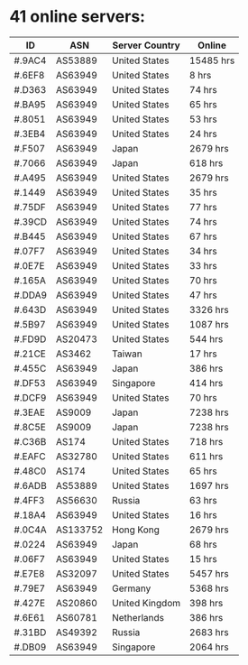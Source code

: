 # 41 online servers:

| ID | ASN | Server Country | Online |
| ------ | ------ | ------ | ------ |
| #.9AC4 | AS53889 | United States | 15485 hrs |
| #.6EF8 | AS63949 | United States | 8 hrs |
| #.D363 | AS63949 | United States | 74 hrs |
| #.BA95 | AS63949 | United States | 65 hrs |
| #.8051 | AS63949 | United States | 53 hrs |
| #.3EB4 | AS63949 | United States | 24 hrs |
| #.F507 | AS63949 | Japan | 2679 hrs |
| #.7066 | AS63949 | Japan | 618 hrs |
| #.A495 | AS63949 | United States | 2679 hrs |
| #.1449 | AS63949 | United States | 35 hrs |
| #.75DF | AS63949 | United States | 77 hrs |
| #.39CD | AS63949 | United States | 74 hrs |
| #.B445 | AS63949 | United States | 67 hrs |
| #.07F7 | AS63949 | United States | 34 hrs |
| #.0E7E | AS63949 | United States | 33 hrs |
| #.165A | AS63949 | United States | 70 hrs |
| #.DDA9 | AS63949 | United States | 47 hrs |
| #.643D | AS63949 | United States | 3326 hrs |
| #.5B97 | AS63949 | United States | 1087 hrs |
| #.FD9D | AS20473 | United States | 544 hrs |
| #.21CE | AS3462 | Taiwan | 17 hrs |
| #.455C | AS63949 | Japan | 386 hrs |
| #.DF53 | AS63949 | Singapore | 414 hrs |
| #.DCF9 | AS63949 | United States | 70 hrs |
| #.3EAE | AS9009 | Japan | 7238 hrs |
| #.8C5E | AS9009 | Japan | 7238 hrs |
| #.C36B | AS174 | United States | 718 hrs |
| #.EAFC | AS32780 | United States | 611 hrs |
| #.48C0 | AS174 | United States | 65 hrs |
| #.6ADB | AS53889 | United States | 1697 hrs |
| #.4FF3 | AS56630 | Russia | 63 hrs |
| #.18A4 | AS63949 | United States | 16 hrs |
| #.0C4A | AS133752 | Hong Kong | 2679 hrs |
| #.0224 | AS63949 | Japan | 68 hrs |
| #.06F7 | AS63949 | United States | 15 hrs |
| #.E7E8 | AS32097 | United States | 5457 hrs |
| #.79E7 | AS63949 | Germany | 5368 hrs |
| #.427E | AS20860 | United Kingdom | 398 hrs |
| #.6E61 | AS60781 | Netherlands | 386 hrs |
| #.31BD | AS49392 | Russia | 2683 hrs |
| #.DB09 | AS63949 | Singapore | 2064 hrs |


